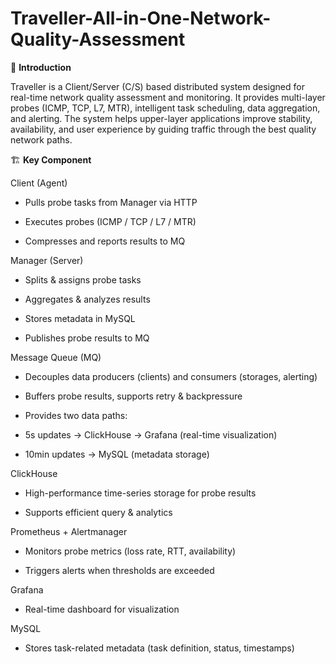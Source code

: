 # Traveller-All-in-One-Network-Quality-Assessment

📖 **Introduction**

Traveller is a Client/Server (C/S) based distributed system designed for real-time network quality assessment and monitoring.
It provides multi-layer probes (ICMP, TCP, L7, MTR), intelligent task scheduling, data aggregation, and alerting.
The system helps upper-layer applications improve stability, availability, and user experience by guiding traffic through the best quality network paths.

🏗️ **Key Component**

Client (Agent)

- Pulls probe tasks from Manager via HTTP

- Executes probes (ICMP / TCP / L7 / MTR)

- Compresses and reports results to MQ

Manager (Server)

- Splits & assigns probe tasks

- Aggregates & analyzes results

- Stores metadata in MySQL

- Publishes probe results to MQ

Message Queue (MQ)

- Decouples data producers (clients) and consumers (storages, alerting)

- Buffers probe results, supports retry & backpressure

- Provides two data paths:

- 5s updates → ClickHouse → Grafana (real-time visualization)

- 10min updates → MySQL (metadata storage)

ClickHouse

- High-performance time-series storage for probe results

- Supports efficient query & analytics

Prometheus + Alertmanager

- Monitors probe metrics (loss rate, RTT, availability)

- Triggers alerts when thresholds are exceeded

Grafana

- Real-time dashboard for visualization

MySQL

- Stores task-related metadata (task definition, status, timestamps)
